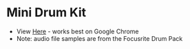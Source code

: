 # Mini Drum Kit
* View [Here](https://jieun-lee.github.io/mini-drum-kit/index.html) - works best on Google Chrome
* Note: audio file samples are from the Focusrite Drum Pack